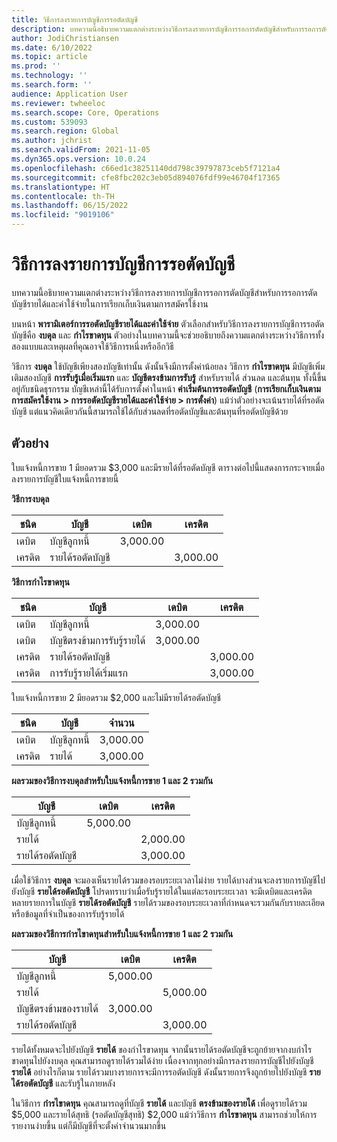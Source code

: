 ```yaml
---
title: วิธีการลงรายการบัญชีการรอตัดบัญชี
description: บทความนี้อธิบายความแตกต่างระหว่างวิธีการลงรายการบัญชีการรอการตัดบัญชีสำหรับการรอการตัดบัญชีรายได้และค่าใช้จ่ายในการเรียกเก็บเงินตามการสมัครใช้งาน
author: JodiChristiansen
ms.date: 6/10/2022
ms.topic: article
ms.prod: ''
ms.technology: ''
ms.search.form: ''
audience: Application User
ms.reviewer: twheeloc
ms.search.scope: Core, Operations
ms.custom: 539093
ms.search.region: Global
ms.author: jchrist
ms.search.validFrom: 2021-11-05
ms.dyn365.ops.version: 10.0.24
ms.openlocfilehash: c66ed1c38251140dd798c39797873ceb5f7121a4
ms.sourcegitcommit: cfe8fbc202c3eb05d894076fdf99e46704f17365
ms.translationtype: HT
ms.contentlocale: th-TH
ms.lasthandoff: 06/15/2022
ms.locfileid: "9019106"
---
```

# <a name="deferral-posting-methods"></a>วิธีการลงรายการบัญชีการรอตัดบัญชี

บทความนี้อธิบายความแตกต่างระหว่างวิธีการลงรายการบัญชีการรอการตัดบัญชีสำหรับการรอการตัดบัญชีรายได้และค่าใช้จ่ายในการเรียกเก็บเงินตามการสมัครใช้งาน

บนหน้า **พารามิเตอร์การรอตัดบัญชีรายได้และค่าใช้จ่าย** ตัวเลือกสำหรับวิธีการลงรายการบัญชีการรอตัดบัญชีคือ **งบดุล** และ **กำไรขาดทุน** ตัวอย่างในบทความนี้จะช่วยอธิบายถึงความแตกต่างระหว่างวิธีการทั้งสองแบบและเหตุผลที่คุณอาจใช้วิธีการหนึ่งหรืออีกวิธี

วิธีการ **งบดุล** ใช้บัญชีเพียงสองบัญชีเท่านั้น ดังนั้นจึงมีการตั้งค่าน้อยลง วิธีการ **กำไรขาดทุน** มีบัญชีเพิ่มเติมสองบัญชี **การรับรู้เมื่อเริ่มแรก** และ **บัญชีตรงข้ามการรับรู้** สำหรับรายได้ ส่วนลด และต้นทุน ทั้งนี้ขึ้นอยู่กับชนิดธุรกรรม บัญชีเหล่านี้ได้รับการตั้งค่าในหน้า **ค่าเริ่มต้นการรอตัดบัญชี** (**การเรียกเก็บเงินตามการสมัครใช้งาน \> การรอตัดบัญชีรายได้และค่าใช้จ่าย \> การตั้งค่า**) แม้ว่าตัวอย่างจะเน้นรายได้ที่รอตัดบัญชี แต่แนวคิดเดียวกันนี้สามารถใช้ได้กับส่วนลดที่รอตัดบัญชีและต้นทุนที่รอตัดบัญชีด้วย

## <a name="example"></a>ตัวอย่าง

ใบแจ้งหนี้การขาย 1 มียอดรวม $3,000 และมีรายได้ที่รอตัดบัญชี ตารางต่อไปนี้แสดงการกระจายเมื่อลงรายการบัญชีใบแจ้งหนี้การขายนี้

**วิธีการงบดุล**

| ชนิด | บัญชี | เดบิต | เครดิต|
|---|---|---|---|
| เดบิต | บัญชีลูกหนี้ | 3,000.00 | |
| เครดิต | รายได้รอตัดบัญชี | | 3,000.00 |

**วิธีการกำไรขาดทุน**

| ชนิด | บัญชี | เดบิต | เครดิต |
|---|---|---|---|
| เดบิต | บัญชีลูกหนี้ | 3,000.00 | |
| เดบิต | บัญชีตรงข้ามการรับรู้รายได้ | 3,000.00 | |
| เครดิต | รายได้รอตัดบัญชี | | 3,000.00 |
| เครดิต | การรับรู้รายได้เริ่มแรก | | 3,000.00 |

ใบแจ้งหนี้การขาย 2 มียอดรวม $2,000 และไม่มีรายได้รอตัดบัญชี

| ชนิด | บัญชี | จำนวน |
|---|---|---|
| เดบิต | บัญชีลูกหนี้ | 3,000.00 |
| เครดิต | รายได้ | 3,000.00 |

**ผลรวมของวิธีการงบดุลสำหรับใบแจ้งหนี้การขาย 1 และ 2 รวมกัน**

| บัญชี | เดบิต | เครดิต |
|---|---|---|
| บัญชีลูกหนี้ | 5,000.00 | |
| รายได้ | | 2,000.00 |
| รายได้รอตัดบัญชี | | 3,000.00 |

เมื่อใช้วิธีการ **งบดุล** จะมองเห็นรายได้รวมของรอบระยะเวลาไม่ง่าย รายได้บางส่วนจะลงรายการบัญชีไปยังบัญชี **รายได้รอตัดบัญชี** โปรดทราบว่าเมื่อรับรู้รายได้ในแต่ละรอบระยะเวลา จะมีเดบิตและเครดิตหลายรายการในบัญชี **รายได้รอตัดบัญชี** รายได้รวมของรอบระยะเวลาที่กำหนดจะรวมกันกับรายละเอียดหรือข้อมูลที่จำเป็นของการรับรู้รายได้

**ผลรวมของวิธีการกำรไขาดทุนสำหรับใบแจ้งหนี้การขาย 1 และ 2 รวมกัน**

| บัญชี | เดบิต | เครดิต |
|---|---|---|
| บัญชีลูกหนี้ | 5,000.00 | |
| รายได้ | | 5,000.00 |
| บัญชีตรงข้ามของรายได้ | 3,000.00 | |
| รายได้รอตัดบัญชี | | 3,000.00 |

รายได้ทั้งหมดจะไปยังบัญชี **รายได้** ของกำไรขาดทุน จากนั้นรายได้รอตัดบัญชีจะถูกย้ายจากงบกําไรขาดทุนไปยังงบดุล คุณสามารถดูรายได้รวมได้ง่าย เนื่องจากทุกอย่างมีการลงรายการบัญชีไปยังบัญชี **รายได้** อย่างไรก็ตาม รายได้รวมบางรายการจะมีการรอตัดบัญชี ดังนั้นรายการจึงถูกย้ายไปยังบัญชี **รายได้รอตัดบัญชี** และรับรู้ในภายหลัง

ในวิธีการ **กำรไขาดทุน** คุณสามารถดูที่บัญชี **รายได้** และบัญชี **ตรงข้ามของรายได้** เพื่อดูรายได้รวม $5,000 และรายได้สุทธิ (รอตัดบัญชีสุทธิ) $2,000 แม้ว่าวิธีการ **กําไรขาดทุน** สามารถช่วยให้การรายงานง่ายขึ้น แต่ก็มีบัญชีที่จะตั้งค่าจำนวนมากขึ้น
